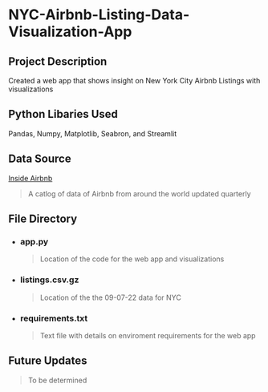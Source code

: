 # NYC-Airbnb-Listing-Data-Visualization-App

## Project Description

Created a web app that shows insight on New York City Airbnb Listings with visualizations

## Python Libaries Used

Pandas, Numpy, Matplotlib, Seabron, and Streamlit

## Data Source

[Inside Airbnb](http://insideairbnb.com/get-the-data)
> A catlog of data of Airbnb from around the world updated quarterly

## File Directory
- ### app.py 
  > Location of the code for the web app and visualizations
- ### listings.csv.gz
  > Location of the the 09-07-22 data for NYC
- ### requirements.txt
  > Text file with details on enviroment requirements for the web app

## Future Updates

> To be determined

